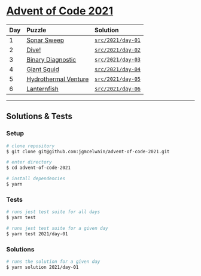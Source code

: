 # [Advent of Code 2021](https://adventofcode.com/)

| Day | Puzzle                                                      | Solution                                                                                         |
| :-- | :---------------------------------------------------------- | :----------------------------------------------------------------------------------------------- |
| 1   | [Sonar Sweep](https://adventofcode.com/2021/day/1)          | [`src/2021/day-01`](https://github.com/jgmcelwain/advent-of-code-2021/tree/main/src/2021/day-01) |
| 2   | [Dive!](https://adventofcode.com/2021/day/2)                | [`src/2021/day-02`](https://github.com/jgmcelwain/advent-of-code-2021/tree/main/src/2021/day-02) |
| 3   | [Binary Diagnostic](https://adventofcode.com/2021/day/3)    | [`src/2021/day-03`](https://github.com/jgmcelwain/advent-of-code-2021/tree/main/src/2021/day-03) |
| 4   | [Giant Squid](https://adventofcode.com/2021/day/3)          | [`src/2021/day-04`](https://github.com/jgmcelwain/advent-of-code-2021/tree/main/src/2021/day-04) |
| 5   | [Hydrothermal Venture](https://adventofcode.com/2021/day/3) | [`src/2021/day-05`](https://github.com/jgmcelwain/advent-of-code-2021/tree/main/src/2021/day-05) |
| 6   | [Lanternfish](https://adventofcode.com/2021/day/3)          | [`src/2021/day-06`](https://github.com/jgmcelwain/advent-of-code-2021/tree/main/src/2021/day-06) |

---

## Solutions & Tests

### Setup

```bash
# clone repository
$ git clone git@github.com:jgmcelwain/advent-of-code-2021.git

# enter directory
$ cd advent-of-code-2021

# install dependencies
$ yarn
```

### Tests

```bash
# runs jest test suite for all days
$ yarn test

# runs jest test suite for a given day
$ yarn test 2021/day-01
```

### Solutions

```bash
# runs the solution for a given day
$ yarn solution 2021/day-01
```
